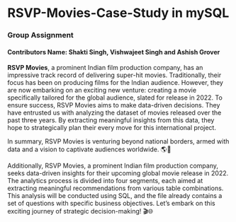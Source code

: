 # RSVP-Movies-Case-Study in mySQL

### Group Assignment

#### Contributors Name: Shakti Singh, Vishwajeet Singh and Ashish Grover

**RSVP Movies**, a prominent Indian film production company, has an impressive track record of delivering super-hit movies. Traditionally, their focus has been on producing films for the Indian audience.
However, they are now embarking on an exciting new venture: creating a movie specifically tailored for the global audience, slated for release in 2022.
To ensure success, RSVP Movies aims to make data-driven decisions. They have entrusted us with analyzing the dataset of movies released over the past three years. 
By extracting meaningful insights from this data, they hope to strategically plan their every move for this international project.

In summary, RSVP Movies is venturing beyond national borders, armed with data and a vision to captivate audiences worldwide. 🌎🎥

Additionally, RSVP Movies, a prominent Indian film production company, seeks data-driven insights for their upcoming global movie release in 2022. 
The analytics process is divided into four segments, each aimed at extracting meaningful recommendations from various table combinations. This analysis will be conducted using SQL, and the file already contains a set of questions with specific business objectives. 
Let’s embark on this exciting journey of strategic decision-making! 🎬🌐
